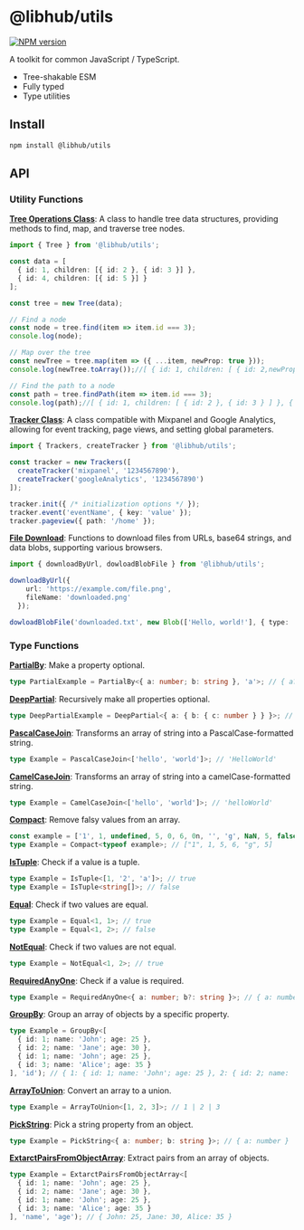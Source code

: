 # @libhub/utils

[![NPM version](https://img.shields.io/npm/v/@libhub/utils?color=00dc82&label=)](https://www.npmjs.com/package/@libhub/utils)

A toolkit for common JavaScript / TypeScript.

- Tree-shakable ESM
- Fully typed
- Type utilities

## Install

```bash
npm install @libhub/utils
```

## API
### Utility Functions

[**Tree Operations Class**](./src/utils/tree/index.ts): A class to handle tree data structures, providing methods to find, map, and traverse tree nodes.

```typescript
import { Tree } from '@libhub/utils';

const data = [
  { id: 1, children: [{ id: 2 }, { id: 3 }] },
  { id: 4, children: [{ id: 5 }] }
];

const tree = new Tree(data);

// Find a node
const node = tree.find(item => item.id === 3);
console.log(node);

// Map over the tree
const newTree = tree.map(item => ({ ...item, newProp: true }));
console.log(newTree.toArray());//[ { id: 1, children: [ { id: 2,newProp: true }, { id: 3,newProp: true } ] }, { id: 4, children: [ { id: 5,newProp: true } ] ,newProp: true},newProp: true} ]

// Find the path to a node
const path = tree.findPath(item => item.id === 3);
console.log(path);//[ { id: 1, children: [ { id: 2 }, { id: 3 } ] }, { id: 3 } ]
```

[**Tracker Class**](./src/utils/tracker/trackers.ts):
   A class compatible with Mixpanel and Google Analytics, allowing for event tracking, page views, and setting global parameters.

```typescript
import { Trackers, createTracker } from '@libhub/utils';

const tracker = new Trackers([
  createTracker('mixpanel', '1234567890'),
  createTracker('googleAnalytics', '1234567890')
]);

tracker.init({ /* initialization options */ });
tracker.event('eventName', { key: 'value' });
tracker.pageview({ path: '/home' });
```

[**File Download**](./src/utils/file/download.ts): Functions to download files from URLs, base64 strings, and data blobs, supporting various browsers.
```typescript
import { downloadByUrl, dowloadBlobFile } from '@libhub/utils';

downloadByUrl({
    url: 'https://example.com/file.png',
    fileName: 'downloaded.png'
  });

dowloadBlobFile('downloaded.txt', new Blob(['Hello, world!'], { type: 'text/plain' }));
```

### Type Functions

[**PartialBy**](./src/types/tools.ts): Make a property optional.
```typescript
type PartialExample = PartialBy<{ a: number; b: string }, 'a'>; // { a?: number; b: string }
```

[**DeepPartial**](./src/types/tools.ts): Recursively make all properties optional.
```typescript
type DeepPartialExample = DeepPartial<{ a: { b: { c: number } } }>; // { a?: { b?: { c?: number } } }
```

[**PascalCaseJoin**](./src/types/tools.ts): Transforms an array of string into a PascalCase-formatted string.
```typescript
type Example = PascalCaseJoin<['hello', 'world']>; // 'HelloWorld'
```

[**CamelCaseJoin**](./src/types/tools.ts): Transforms an array of string into a camelCase-formatted string.
```typescript
type Example = CamelCaseJoin<['hello', 'world']>; // 'helloWorld'
```

[**Compact**](./src/types/tools.ts): Remove falsy values from an array.
```typescript
const example = ['1', 1, undefined, 5, 0, 6, 0n, '', 'g', NaN, 5, false, null] as const;
type Example = Compact<typeof example>; // ["1", 1, 5, 6, "g", 5]
```

[**IsTuple**](./src/types/tools.ts): Check if a value is a tuple.
```typescript
type Example = IsTuple<[1, '2', 'a']>; // true
type Example = IsTuple<string[]>; // false
```

[**Equal**](./src/types/tools.ts): Check if two values are equal.
```typescript
type Example = Equal<1, 1>; // true
type Example = Equal<1, 2>; // false
```

[**NotEqual**](./src/types/tools.ts): Check if two values are not equal.
```typescript
type Example = NotEqual<1, 2>; // true
```

[**RequiredAnyOne**](./src/types/tools.ts): Check if a value is required.
```typescript
type Example = RequiredAnyOne<{ a: number; b?: string }>; // { a: number; b?: string } | { a?: number; b: string }
```

[**GroupBy**](./src/types/tools.ts): Group an array of objects by a specific property.
```typescript
type Example = GroupBy<[
  { id: 1; name: 'John'; age: 25 },
  { id: 2; name: 'Jane'; age: 30 },
  { id: 1; name: 'John'; age: 25 },
  { id: 3; name: 'Alice'; age: 35 }
], 'id'); // { 1: { id: 1; name: 'John'; age: 25 }, 2: { id: 2; name: 'Jane'; age: 30 }, 3: { id: 3; name: 'Alice'; age: 35 } }
```

[**ArrayToUnion**](./src/types/tools.ts): Convert an array to a union.
```typescript
type Example = ArrayToUnion<[1, 2, 3]>; // 1 | 2 | 3
```

[**PickString**](./src/types/tools.ts): Pick a string property from an object.
```typescript
type Example = PickString<{ a: number; b: string }>; // { a: number }
```

[**ExtarctPairsFromObjectArray**](./src/types/tools.ts): Extract pairs from an array of objects.
```typescript
type Example = ExtarctPairsFromObjectArray<[
  { id: 1; name: 'John'; age: 25 },
  { id: 2; name: 'Jane'; age: 30 },
  { id: 1; name: 'John'; age: 25 },
  { id: 3; name: 'Alice'; age: 35 }
], 'name', 'age'); // { John: 25, Jane: 30, Alice: 35 }
```
